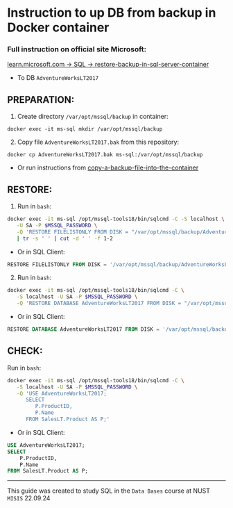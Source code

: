 # Instruction to up DB from backup in Docker container

### Full instruction on official site Microsoft:

[learn.microsoft.com -> SQL -> restore-backup-in-sql-server-container](https://learn.microsoft.com/ru-ru/sql/linux/tutorial-restore-backup-in-sql-server-container?view=sql-server-ver16&tabs=cli)


* To DB `AdventureWorksLT2017`

## PREPARATION:

1. Create directory `/var/opt/mssql/backup` in container:
```
docker exec -it ms-sql mkdir /var/opt/mssql/backup
```

2. Copy file `AdventureWorksLT2017.bak` from this repository:
```
docker cp AdventureWorksLT2017.bak ms-sql:/var/opt/mssql/backup
```

- Or run instructions from [copy-a-backup-file-into-the-container](https://learn.microsoft.com/ru-ru/sql/linux/tutorial-restore-backup-in-sql-server-container?view=sql-server-ver16&tabs=cli#copy-a-backup-file-into-the-container)


## RESTORE:

1. Run in `bash`:
```bash
docker exec -it ms-sql /opt/mssql-tools18/bin/sqlcmd -C -S localhost \
   -U SA -P $MSSQL_PASSWORD \
   -Q 'RESTORE FILELISTONLY FROM DISK = "/var/opt/mssql/backup/AdventureWorksLT2017.bak"' \
   | tr -s ' ' | cut -d ' ' -f 1-2
```

   - Or in SQL Client:
```sql
RESTORE FILELISTONLY FROM DISK = '/var/opt/mssql/backup/AdventureWorksLT2017.bak'
```

2. Run in `bash`:
```bash
docker exec -it ms-sql /opt/mssql-tools18/bin/sqlcmd -C \
   -S localhost -U SA -P $MSSQL_PASSWORD \
   -Q 'RESTORE DATABASE AdventureWorksLT2017 FROM DISK = "/var/opt/mssql/backup/AdventureWorksLT2017.bak" WITH MOVE "AdventureWorksLT2012_Data" TO "/var/opt/mssql/data/AdventureWorksLT2017_data.ndf", MOVE "AdventureWorksLT2012_Log" TO "/var/opt/mssql/data/AdventureWorksLT2017.ldf"'
```

   - Or in SQL Client:
```sql
RESTORE DATABASE AdventureWorksLT2017 FROM DISK = '/var/opt/mssql/backup/AdventureWorksLT2017.bak' WITH MOVE 'AdventureWorksLT2012_Data' TO '/var/opt/mssql/data/AdventureWorksLT2012_Data.mdf', MOVE 'AdventureWorksLT2012_Log' TO '/var/opt/mssql/data/AdventureWorksLT2012_Log.ldf';
```


## CHECK:

Run in `bash`:
```bash
docker exec -it ms-sql /opt/mssql-tools18/bin/sqlcmd -C \
   -S localhost -U SA -P $MSSQL_PASSWORD \
   -Q 'USE AdventureWorksLT2017;
      SELECT 
         P.ProductID, 
         P.Name 
      FROM SalesLT.Product AS P;'
```

   - Or in SQL Client:
```sql
USE AdventureWorksLT2017;
SELECT 
    P.ProductID, 
    P.Name 
FROM SalesLT.Product AS P;
```

<hr>

This guide was created to study SQL in the `Data Bases` course at NUST `MISIS` 22.09.24